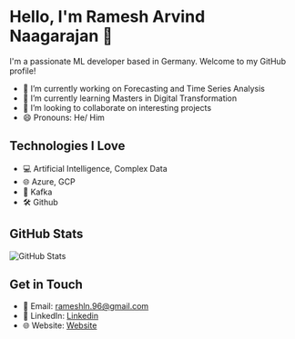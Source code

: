 # Hello, I'm Ramesh Arvind Naagarajan 👋

I'm a passionate ML developer based in Germany. Welcome to my GitHub profile!
- 🔭 I’m currently working on Forecasting and Time Series Analysis
- 🌱 I’m currently learning Masters in Digital Transformation
- 👯 I’m looking to collaborate on interesting projects
- 😄 Pronouns: He/ Him

## Technologies I Love

- 💻 Artificial Intelligence, Complex Data
- 🌐 Azure, GCP
- 📱  Kafka
- 🛠️ Github

## GitHub Stats

![GitHub Stats](https://github-readme-stats.vercel.app/api?username=Ramesh-Arvind&show_icons=true&theme=dark)
 
## Get in Touch

- 📧 Email: rameshln.96@gmail.com
- 💼 LinkedIn: [Linkedin](https://www.linkedin.com/in/ramesh-naagarajan)
- 🌐 Website: [Website](https://ramesh-arvind.github.io/ramesh-arvind.github.io/)
